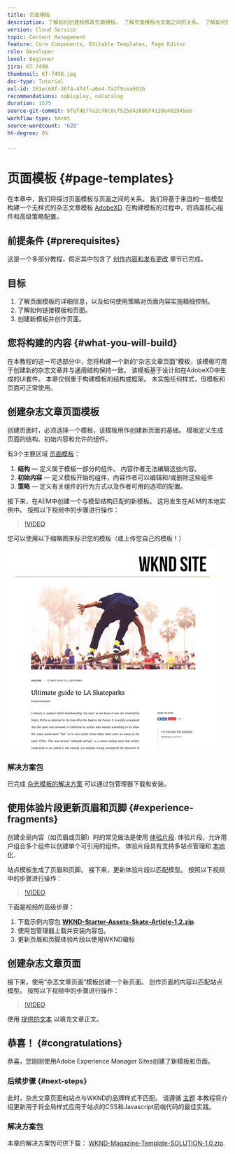 ```yaml
---
title: 页面模板
description: 了解如何创建和修改页面模板。 了解页面模板与页面之间的关系。 了解如何配置页面模板的策略，以便为内容提供精细的治理和品牌一致性。  基于Adobe XD的模型创建了一个结构良好的杂志文章模板。
version: Cloud Service
topic: Content Management
feature: Core Components, Editable Templates, Page Editor
role: Developer
level: Beginner
jira: KT-7498
thumbnail: KT-7498.jpg
doc-type: Tutorial
exl-id: 261ec68f-36f4-474f-a6e4-7a2f9cea691b
recommendations: noDisplay, noCatalog
duration: 1575
source-git-commit: 9fef4b77a2c70c8cf525d42686f4120e481945ee
workflow-type: tm+mt
source-wordcount: '628'
ht-degree: 0%

---
```


# 页面模板 {#page-templates}

在本章中，我们将探讨页面模板与页面之间的关系。 我们将基于来自的一些模型构建一个无样式的杂志文章模板 [AdobeXD](https://www.adobe.com/products/xd.html). 在构建模板的过程中，将涵盖核心组件和高级策略配置。

## 前提条件 {#prerequisites}

这是一个多部分教程，假定其中包含了 [创作内容和发布更改](./author-content-publish.md) 章节已完成。

## 目标

1. 了解页面模板的详细信息，以及如何使用策略对页面内容实施精细控制。
1. 了解如何链接模板和页面。
1. 创建新模板并创作页面。

## 您将构建的内容 {#what-you-will-build}

在本教程的这一可选部分中，您将构建一个新的“杂志文章页面”模板，该模板可用于创建新的杂志文章并与通用结构保持一致。 该模板基于设计和在AdobeXD中生成的UI套件。 本章仅侧重于构建模板的结构或框架。 未实施任何样式，但模板和页面可正常使用。

## 创建杂志文章页面模板

创建页面时，必须选择一个模板，该模板用作创建新页面的基础。 模板定义生成页面的结构、初始内容和允许的组件。

有3个主要区域 [页面模板](https://experienceleague.adobe.com/docs/experience-manager-cloud-service/sites/authoring/features/templates.html?lang=zh-Hans)：

1. **结构**  — 定义属于模板一部分的组件。 内容作者无法编辑这些内容。
1. **初始内容**  — 定义模板开始的组件，内容作者可以编辑和/或删除这些组件
1. **策略**  — 定义有关组件的行为方式以及作者可用的选项的配置。

接下来，在AEM中创建一个与模型结构匹配的新模板。 这将发生在AEM的本地实例中。 按照以下视频中的步骤进行操作：

>[!VIDEO](https://video.tv.adobe.com/v/332915?quality=12&learn=on)

您可以使用以下缩略图来标识您的模板（或上传您自己的模板！）

![文章页面模板缩略图](./assets/page-templates/article-page-template-thumbnail.png)


### 解决方案包

已完成 [杂志模板的解决方案](assets/page-templates/WKND-Magazine-Template-SOLUTION-1.1.zip) 可以通过包管理器下载和安装。

## 使用体验片段更新页眉和页脚 {#experience-fragments}

创建全局内容（如页眉或页脚）时的常见做法是使用 [体验片段](https://experienceleague.adobe.com/docs/experience-manager-learn/sites/experience-fragments/experience-fragments-feature-video-use.html). 体验片段，允许用户组合多个组件以创建单个可引用的组件。 体验片段具有支持多站点管理和 [本地化](https://experienceleague.adobe.com/docs/experience-manager-core-components/using/components/experience-fragment.html?lang=en#localized-site-structure).

站点模板生成了页眉和页脚。 接下来，更新体验片段以匹配模型。 按照以下视频中的步骤进行操作：

>[!VIDEO](https://video.tv.adobe.com/v/332916?quality=12&learn=on)

下面是视频的高级步骤：

1. 下载示例内容包 **[WKND-Starter-Assets-Skate-Article-1.2.zip](assets/page-templates/WKND-Starter-Assets-Skate-Article-1.2.zip)**.
1. 使用包管理器上载并安装内容包。
1. 更新页眉和页脚体验片段以使用WKND徽标

## 创建杂志文章页面

接下来，使用“杂志文章页面”模板创建一个新页面。 创作页面的内容以匹配站点模型。 按照以下视频中的步骤进行操作：

>[!VIDEO](https://video.tv.adobe.com/v/332917?quality=12&learn=on)

使用 [提供的文本](./assets/page-templates/la-skateparks-copy.txt) 以填充文章正文。

## 恭喜！ {#congratulations}

恭喜，您刚刚使用Adobe Experience Manager Sites创建了新模板和页面。

### 后续步骤 {#next-steps}

此时，杂志文章页面和站点与WKND的品牌样式不匹配。 请遵循 [主题](theming.md) 本教程将介绍更新用于将全局样式应用于站点的CSS和Javascript前端代码的最佳实践。

### 解决方案包

本章的解决方案包可供下载： [WKND-Magazine-Template-SOLUTION-1.0.zip](assets/page-templates/WKND-Magazine-Template-SOLUTION-1.0.zip).
